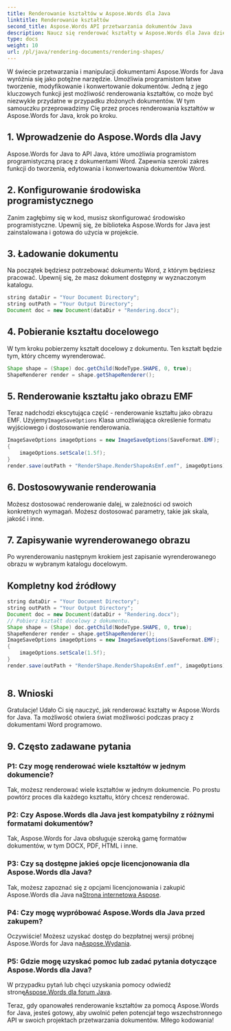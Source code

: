 ```yaml
---
title: Renderowanie kształtów w Aspose.Words dla Java
linktitle: Renderowanie kształtów
second_title: Aspose.Words API przetwarzania dokumentów Java
description: Naucz się renderować kształty w Aspose.Words dla Java dzięki temu samouczkowi krok po kroku. Twórz obrazy EMF programowo.
type: docs
weight: 10
url: /pl/java/rendering-documents/rendering-shapes/
---
```


W świecie przetwarzania i manipulacji dokumentami Aspose.Words for Java wyróżnia się jako potężne narzędzie. Umożliwia programistom łatwe tworzenie, modyfikowanie i konwertowanie dokumentów. Jedną z jego kluczowych funkcji jest możliwość renderowania kształtów, co może być niezwykle przydatne w przypadku złożonych dokumentów. W tym samouczku przeprowadzimy Cię przez proces renderowania kształtów w Aspose.Words for Java, krok po kroku.

## 1. Wprowadzenie do Aspose.Words dla Javy

Aspose.Words for Java to API Java, które umożliwia programistom programistyczną pracę z dokumentami Word. Zapewnia szeroki zakres funkcji do tworzenia, edytowania i konwertowania dokumentów Word.

## 2. Konfigurowanie środowiska programistycznego

Zanim zagłębimy się w kod, musisz skonfigurować środowisko programistyczne. Upewnij się, że biblioteka Aspose.Words for Java jest zainstalowana i gotowa do użycia w projekcie.

## 3. Ładowanie dokumentu

Na początek będziesz potrzebować dokumentu Word, z którym będziesz pracować. Upewnij się, że masz dokument dostępny w wyznaczonym katalogu.

```java
string dataDir = "Your Document Directory";
string outPath = "Your Output Directory";
Document doc = new Document(dataDir + "Rendering.docx");
```

## 4. Pobieranie kształtu docelowego

W tym kroku pobierzemy kształt docelowy z dokumentu. Ten kształt będzie tym, który chcemy wyrenderować.

```java
Shape shape = (Shape) doc.getChild(NodeType.SHAPE, 0, true);
ShapeRenderer render = shape.getShapeRenderer();
```

## 5. Renderowanie kształtu jako obrazu EMF

 Teraz nadchodzi ekscytująca część - renderowanie kształtu jako obrazu EMF. Użyjemy`ImageSaveOptions` Klasa umożliwiająca określenie formatu wyjściowego i dostosowanie renderowania.

```java
ImageSaveOptions imageOptions = new ImageSaveOptions(SaveFormat.EMF);
{
    imageOptions.setScale(1.5f);
}
render.save(outPath + "RenderShape.RenderShapeAsEmf.emf", imageOptions);
```

## 6. Dostosowywanie renderowania

Możesz dostosować renderowanie dalej, w zależności od swoich konkretnych wymagań. Możesz dostosować parametry, takie jak skala, jakość i inne.

## 7. Zapisywanie wyrenderowanego obrazu

Po wyrenderowaniu następnym krokiem jest zapisanie wyrenderowanego obrazu w wybranym katalogu docelowym.

## Kompletny kod źródłowy
```java
string dataDir = "Your Document Directory";
string outPath = "Your Output Directory";
Document doc = new Document(dataDir + "Rendering.docx");
// Pobierz kształt docelowy z dokumentu.
Shape shape = (Shape) doc.getChild(NodeType.SHAPE, 0, true);
ShapeRenderer render = shape.getShapeRenderer();
ImageSaveOptions imageOptions = new ImageSaveOptions(SaveFormat.EMF);
{
	imageOptions.setScale(1.5f);
}
render.save(outPath + "RenderShape.RenderShapeAsEmf.emf", imageOptions);
    
```

## 8. Wnioski

Gratulacje! Udało Ci się nauczyć, jak renderować kształty w Aspose.Words for Java. Ta możliwość otwiera świat możliwości podczas pracy z dokumentami Word programowo.

## 9. Często zadawane pytania

### P1: Czy mogę renderować wiele kształtów w jednym dokumencie?

Tak, możesz renderować wiele kształtów w jednym dokumencie. Po prostu powtórz proces dla każdego kształtu, który chcesz renderować.

### P2: Czy Aspose.Words dla Java jest kompatybilny z różnymi formatami dokumentów?

Tak, Aspose.Words for Java obsługuje szeroką gamę formatów dokumentów, w tym DOCX, PDF, HTML i inne.

### P3: Czy są dostępne jakieś opcje licencjonowania dla Aspose.Words dla Java?

Tak, możesz zapoznać się z opcjami licencjonowania i zakupić Aspose.Words dla Java na[Strona internetowa Aspose](https://purchase.aspose.com/buy).

### P4: Czy mogę wypróbować Aspose.Words dla Java przed zakupem?

 Oczywiście! Możesz uzyskać dostęp do bezpłatnej wersji próbnej Aspose.Words for Java na[Aspose.Wydania](https://releases.aspose.com/).

### P5: Gdzie mogę uzyskać pomoc lub zadać pytania dotyczące Aspose.Words dla Java?

 W przypadku pytań lub chęci uzyskania pomocy odwiedź stronę[Aspose.Words dla forum Java](https://forum.aspose.com/).

Teraz, gdy opanowałeś renderowanie kształtów za pomocą Aspose.Words for Java, jesteś gotowy, aby uwolnić pełen potencjał tego wszechstronnego API w swoich projektach przetwarzania dokumentów. Miłego kodowania!
